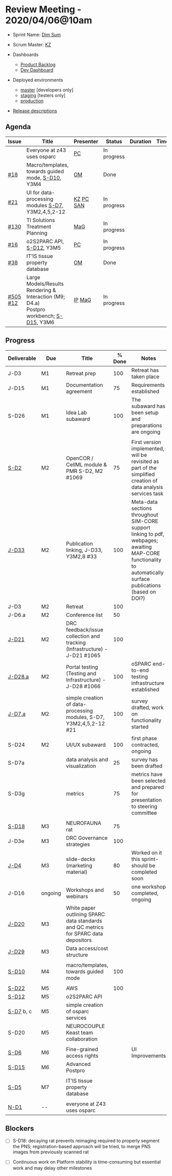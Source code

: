 # Review Meeting - 2020/04/06@10am

  - Sprint Name: [Dim Sum](https://en.wikipedia.org/wiki/Dim_sum)
  - Scrum Master: [KZ]
  - Dashboards
    - [Product Backlog](https://github.com/orgs/ITISFoundation/projects/3)
    - [Dev Dashboard](https://app.zenhub.com/workspaces/osparc---scrum-wall-5c9260f3d76ef51f6b0fe78d/board?milestones=Dim%20Sum%232020-04-08&filterLogic=any&repos=118596920,174557929,151701223,135289610,124380478,118910047,181836792,167586968)
  - Deployed environments
    - [master](https://osparc01.speag.com/) [developers only]
    - [staging](https://staging.osparc.io) [testers only]
    - [production](https://osparc.io) 
  
  - [Release descriptions](https://github.com/ITISFoundation/osparc-simcore/releases)

## Agenda

| Issue            | Title                                                   | Presenter   | Status      | Duration | Time |
| ---------------- | ------------------------------------------------------- | ----------- | ----------- | ---------| ---- |
|    | Everyone at z43 uses osparc     | [PC]        |  In progress      |     |  |
| [#18]            | Macro/templates, towards guided mode, [S-D10], Y3M4     | [OM]         | Done        |    |  |
| [#21]            | UI for data-processing modules [S-D7], Y3M2,4,5,2-12    | [KZ] [PC] [SAN] | In progress |  |  |
| [#130]           | TI Solutions Treatment Planning                         | [MaG]        |  In progress      |     |  |
| [#16]            | o2S2PARC API, [S-D12], Y3M5                             | [PC]         | In progress |    | |
| [#38]            | IT’IS tissue property database                          | [OM]         | Done        |    | |
| [#505]</br>[#12] | Large Models/Results Rendering & Interaction (M9; D4.a)<br/>Postpro workbench; [S-D15], Y3M6 | [IP] [MaG] | In progress | |  |



## Progress

| Deliverable | Due | Title                                                                     | % Done | Notes |
| ----------- | --- | ------------------------------------------------------------------------- | ------ | ----- |
| J-D3        | M1  | Retreat prep                                                              | 100    | Retreat has taken place |
| J-D15       | M1  | Documentation agreement                                                   | 75     | Requirements established |
| S-D26       | M1  | Idea Lab subaward                                                         | 100    | The subaward has been setup and preparations are ongoing |
|             |     |                                                                           |        |       |
| [S-D2]      | M2  | OpenCOR / CellML module & PMR S-D2, M2 #1069                              | 75     | First version implemented, will be revisited as part of the simplified creation of data analysis services task |
| [J-D33]     | M2  | Publication linking, J-D33, Y3M2,8 #33                                    | 100     | Meta-data sections throughout SIM-CORE support linking to pdf, webpages; awaiting MAP-CORE functionality to automatically surface publications (based on DOI?) |
| J-D3        | M2  | Retreat                                                                   | 100    |       |
| J-D6.a      | M2  | Conference list                                                           | 50     |       |
| [J-D21]     | M2  | DRC feedback/issue collection and tracking (Infrastructure) - J-D21 #1065 | 100    |       |
| [J-D28.a]   | M2  | Portal testing (Testing and Infrastructure) - J-D28 #1066                 | 100    | oSPARC end-to-end testing infrastructure established      |
| [J-D7.a]    | M2  | simple creation of data-processing modules, S-D7, Y3M2,4,5,2-12 #21       | 100    | survey drafted, work on functionality started      |
| S-D24       | M2  | UI/UX subaward                                                            | 100    | first phase contracted, ongoing |
| S-D7a       |     | data analysis and visualization                                           | 25     | survey has been drafted |
| S-D3g       |     | metrics                                                                   | 75     | metrics have been selected and prepared for presentation to steering committee 
|             |     |                                                                           |        |       |
| [S-D18]     | M3  | NEUROFAUNA rat                                                            | 75     |       |
| J-D3e       | M3  | DRC Governance strategies                                                 | 100    |       |
| [J-D4]      | M3  | slide-decks (marketing material)                                          | 80     | Worked on it this sprint- should be completed soon  |
| J-D16     | ongoing  | Workshops and webinars                                                 | 50     | one workshop completed, ongoing      |
| [J-D20]     | M3  | White paper outlining SPARC data standards and QC metrics for SPARC data depositors |        |       |
| [J-D29]     | M3  | Data access/cost structure                                                |        |       |
|             |     |                                                                           |        |       |
| [S-D10]     | M4  | macro/templates, towards guided mode                                      |  100   |       |
|             |     |                                                                           |        |       |
| [S-D22]     | M5  | AWS                                                                       |  100   |       |
| [S-D12]     | M5  | o2S2PARC API                                                              |        |       |
| [S-D7] b, c | M5  | simple creation of osparc services                                        |        |   |
| S-D20       | M5  | NEUROCOUPLE  Keast team collaboration                                     |        |   |
|             |     |                                                                           |        |       |
| [S-D6]      | M6  | Fine-grained access rights                                                |        |  UI Improvements  |
| [S-D15]     | M6  | Advanced Postpro                                                          |        |   |
|             |     |                                                                           |        |       |
| [S-D5]      | M7  | IT’IS tissue property database                                            |        |   |
|             |     |                                                                           |        |       |
| [N-D1]      | --  | everyone at Z43 uses osparc                                               |        |   |





## Blockers
- [ ] S-D18: decaying rat prevents reimaging required to properly segment the PNS; registration-based approach will be tried, to merge PNS images from previously scanned rat
- [ ] Continuous work on Platform stability is time-consuming but essential work and may delay other milestones


<!--References PLEASE KEEP ALPHABETICAL ORDER!!! -->

[#5]:https://github.com/ITISFoundation/osparc-issues/issues/5
[#6]:https://github.com/ITISFoundation/osparc-issues/issues/6
[#12]:https://github.com/ITISFoundation/osparc-issues/issues/12
[#16]:https://github.com/ITISFoundation/osparc-issues/issues/16
[#18]:https://github.com/ITISFoundation/osparc-issues/issues/18
[#21]:https://github.com/ITISFoundation/osparc-issues/issues/21
[#31]:https://github.com/ITISFoundation/osparc-issues/issues/31
[#54]:https://github.com/ITISFoundation/osparc-simcore/issues/54
[#68]:https://github.com/ITISFoundation/osparc-issues/issues/68
[#93]:https://github.com/ITISFoundation/osparc-issues/issues/93
[#505]:https://github.com/ITISFoundation/osparc-simcore/issues/505
[#1204]:https://github.com/ITISFoundation/osparc-simcore/issues/1204
[#130]:https://github.com/ITISFoundation/osparc-issues/issues/130
[#38]:https://github.com/ITISFoundation/osparc-services/pull/38

[ALL]:https://github.com/Surfict
[IP]:https://github.com/ignapas
[KZ]:https://github.com/KZzizzle
[MaG]:https://github.com/mguidon
[OM]:https://github.com/odeimaiz
[PC]:https://github.com/pcrespov
[SAN]:https://github.com/sanderegg


[J-D4]:https://github.com/ITISFoundation/osparc-issues/issues/62
[J-D7.a]:https://github.com/ITISFoundation/osparc-issues/issues/21
[J-D35]:https://github.com/ITISFoundation/osparc-issues/issues/31
[J-D33]:https://github.com/ITISFoundation/osparc-issues/issues/33
[J-D20]:https://github.com/ITISFoundation/osparc-issues/issues/48
[J-D21]:https://github.com/ITISFoundation/osparc-simcore/issues/1065
[J-D28.a]:https://github.com/ITISFoundation/osparc-simcore/issues/1066
[J-D29]:https://github.com/ITISFoundation/osparc-issues/issues/37

[S-D2]:https://github.com/ITISFoundation/osparc-simcore/issues/1069
[S-D18]:https://github.com/ITISFoundation/osparc-issues/issues/9
[S-D7]:https://github.com/ITISFoundation/osparc-issues/issues/21
[S-D10]:https://github.com/ITISFoundation/osparc-issues/issues/18
[S-D22]:https://github.com/ITISFoundation/osparc-issues/issues/5
[S-D12]:https://github.com/ITISFoundation/osparc-issues/issues/16
[S-D15]:https://github.com/ITISFoundation/osparc-issues/issues/12
[S-D12]:https://github.com/ITISFoundation/osparc-issues/issues/16
[S-D6]:https://github.com/ITISFoundation/osparc-issues/issues/22
[S-D5]:https://github.com/ITISFoundation/osparc-issues/issues/23



[N-D1]:https://github.com/ITISFoundation/osparc-issues/issues/68
